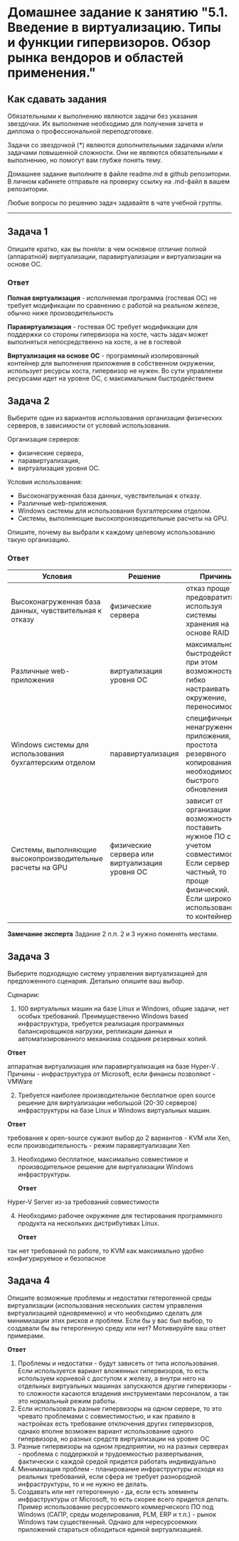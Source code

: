 
# Домашнее задание к занятию "5.1. Введение в виртуализацию. Типы и функции гипервизоров. Обзор рынка вендоров и областей применения."


## Как сдавать задания

Обязательными к выполнению являются задачи без указания звездочки. Их выполнение необходимо для получения зачета и диплома о профессиональной переподготовке.

Задачи со звездочкой (*) являются дополнительными задачами и/или задачами повышенной сложности. Они не являются обязательными к выполнению, но помогут вам глубже понять тему.

Домашнее задание выполните в файле readme.md в github репозитории. В личном кабинете отправьте на проверку ссылку на .md-файл в вашем репозитории.

Любые вопросы по решению задач задавайте в чате учебной группы.

---

## Задача 1

Опишите кратко, как вы поняли: в чем основное отличие полной (аппаратной) виртуализации, паравиртуализации и виртуализации на основе ОС.

### **Ответ**
**Полная виртуализация**  - исполняемая программа (гостевая ОС) не требует модификации по сравнению с работой на реальном железе, обычно ниже производительность

**Паравиртуализация** - гостевая ОС требует модификации для поддержки со стороны гипервизора на хосте, часть задач может выполняться непосредственно на хосте, а не в гостевой

**Виртуализация на основе ОС** - программный изолированный контейнер для выполнения приложения в собственном окружении, использует ресурсы хоста, гипервизор не нужен. Во сути управленеи ресурсами идет на уровне ОС, с максимальным быстродействием

## Задача 2

Выберите один из вариантов использования организации физических серверов, в зависимости от условий использования.

Организация серверов:
- физические сервера,
- паравиртуализация,
- виртуализация уровня ОС.

Условия использования:
- Высоконагруженная база данных, чувствительная к отказу.
- Различные web-приложения.
- Windows системы для использования бухгалтерским отделом.
- Системы, выполняющие высокопроизводительные расчеты на GPU.

Опишите, почему вы выбрали к каждому целевому использованию такую организацию.

### **Ответ**
|Условия | Решение     | Причины |
|----|-------|----|
|Высоконагруженная база данных, чувствительная к отказу | физические сервера | отказ проще предовратить используя системы хранения на основе RAID |
|Различные web-приложения |  виртуализация уровня ОС | максимальное быстродействие, при этом возможность гибко настраивать окружение, переносимость.  |
| Windows системы для использования бухгалтерским отделом | паравиртуализация | специфичные ненагруженные приложения,  простота резервного копирования, не необходимости быстрого обновления  | 
Системы, выполняющие высокопроизводительные расчеты на GPU | физические сервера или виртуализация уровня ОС | зависит  от организации и возможности поставить нужное ПО с учетом совместимостей. Если сервер частный, то проще физический. Если широкого использования, то контейнеры

__Замечание эксперта__
Задание 2
п.п. 2 и 3 нужно поменять местами.

## Задача 3

Выберите подходящую систему управления виртуализацией для предложенного сценария. Детально опишите ваш выбор.

Сценарии:

1. 100 виртуальных машин на базе Linux и Windows, общие задачи, нет особых требований. Преимущественно Windows based инфраструктура, требуется реализация программных балансировщиков нагрузки, репликации данных и автоматизированного механизма создания резервных копий.

**Ответ**

аппаратная виртуализация или паравиртуализация на базе Hyper-V . Причины - инфраструктура от Microsoft, если финансы позволяют - VMWare

2. Требуется наиболее производительное бесплатное open source решение для виртуализации небольшой (20-30 серверов) инфраструктуры на базе Linux и Windows виртуальных машин.

**Ответ**

требования к open-source сужают выбор до 2 вариантов - KVM или  Xen, если производительность - режим паравиртуализации Xen

3. Необходимо бесплатное, максимально совместимое и производительное решение для виртуализации Windows инфраструктуры.
   
   **Ответ**

Hyper-V Server из-за требований совместимости

4. Необходимо рабочее окружение для тестирования программного продукта на нескольких дистрибутивах Linux.

   **Ответ**

так нет требований по работе, то KVM как максимально удобно конфигурируемое и безопасное

## Задача 4

Опишите возможные проблемы и недостатки гетерогенной среды виртуализации (использования нескольких систем управления виртуализацией одновременно) и что необходимо сделать для минимизации этих рисков и проблем. Если бы у вас был выбор, то создавали бы вы гетерогенную среду или нет? Мотивируйте ваш ответ примерами.

**Ответ**

1. Проблемы и недостатки - будут зависеть от типа использования. Если используется вариант вложенных гипервизоров, то есть используем корневой с доступом к железу, а внутри него на отдельных виртуальных машинах запускаются другие гипервизоры - то сложности касаются владения инструментами персоналом, а так это нормальный режим работы.  
2.  Если использовать разные гипервизоры на одном сервере, то это чревато проблемами с совместимостью, и как правило в настройках есть требование отключения других гипервизоров, однако вполне возможен вариант использование одного гипервизора, но разных средств виртуализации на уровне ОС
3.  Разные гипервизоры на одном предприятии, но на разных серверах - проблема с поддержкой и трудоемкостью развертывания, фактически с каждой средой придется  работать индивидуально
4.  Минимизация проблем - планирование инфраструктуры исходя из реальных требований, если сфера не требует разнородной инфраструктуры, то и не нужно ее делать.
5.  Создавать или нет гетерогенную - да, если есть элементы инфраструктуры от Microsoft, то есть скорее всего придется делать.  Пример использование ресурсоемкого коммерческого ПО под Windows (САПР, среды моделирования, PLM, ERP и т.п.) - рынок Windows там существенный. Однако для нересурсоемких приложений стараться обходиться единой виртуализацией.
